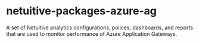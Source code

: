 # netuitive-packages-azure-ag
A set of Netuitive analytics configurations, polices, dashboards, and reports that are used to monitor performance of Azure Application Gateways.
